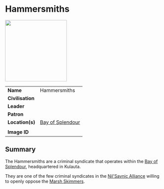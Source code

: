 # Hammersmiths

<img src="https://raw.githubusercontent.com/jesskelsall/astarus-images/main/symbols/imageid.png" height="200" />

|||
| --- | --- |
| **Name** | Hammersmiths | organisation.3
| **Civilisation** | |
| **Leader** | |
| **Patron** | |
| **Location(s)** | [Bay of Splendour](../civilisations/nilsavnic-alliance/states/bay-of-splendour.md) |
|||
| **Image ID** | |

## Summary

The Hammersmiths are a criminal syndicate that operates within the [Bay of Splendour](../civilisations/nilsavnic-alliance/states/bay-of-splendour.md), headquartered in Kulauta.

They are one of the few criminal syndicates in the [Nil'Savnic Alliance](../civilisations/nilsavnic-alliance/nilsavnic-alliance.md) willing to openly oppose the [Marsh Skimmers](marsh-skimmers.md).
